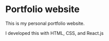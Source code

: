 # Portfolio website

This is my personal portfolio website. 

I developed this with HTML, CSS, and React.js
